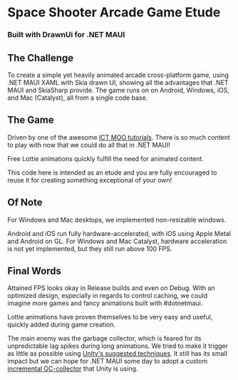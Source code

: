 # Space Shooter Arcade Game Etude    
### Built with DrawnUi for .NET MAUI

## The Challenge

To create a simple yet heavily animated arcade cross-platform game, using .NET MAUI XAML with Skia drawn UI, showing all the advantages that .NET MAUI and SkiaSharp provide. The game runs on on Android, Windows, iOS, and Mac (Catalyst), all from a single code base.

## The Game

Driven by one of the awesome [ICT MOO tutorials](https://www.youtube.com/@mooict/videos). There is so much content to play with now that we could do all that in .NET MAUI!

Free Lottie animations quickly fulfill the need for animated content.

This code here is intended as an etude and you are fully encouraged to reuse it for creating something exceptional of your own!

## Of Note

For Windows and Mac desktops, we implemented non-resizable windows.

Android and iOS run fully hardware-accelerated, with iOS using Apple Metal and Android on GL. For Windows and Mac Catalyst, hardware acceleration is not yet implemented, but they still run above 100 FPS.

## Final Words

Attained FPS looks okay in Release builds and even on Debug. With an optimized design, especially in regards to control caching, we could imagine more games and fancy animations built with #dotnetmaui.

Lottie animations have proven themselves to be very easy and useful, quickly added during game creation.

The main enemy was the garbage collector, which is feared for its unpredictable lag spikes during long animations.
We tried to make it trigger as little as possible using [Unity's suggested techniques](https://docs.unity3d.com/Manual/performance-garbage-collection-best-practices.html). It still has its small impact but we can hope for .NET MAUI some day to adopt a custom [incremental GC-collector](https://docs.unity3d.com/Manual/performance-garbage-collector.html) that Unity is using.
